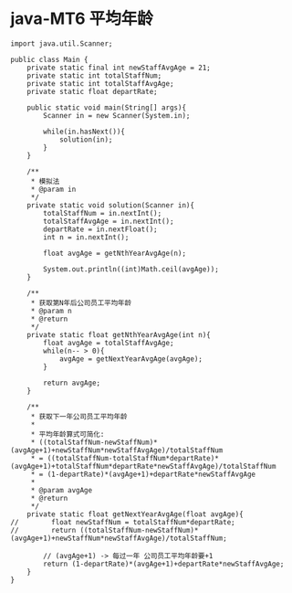 # java-MT6 平均年龄


    import java.util.Scanner;
    
    public class Main {
        private static final int newStaffAvgAge = 21;
        private static int totalStaffNum;
        private static int totalStaffAvgAge;
        private static float departRate;
    
        public static void main(String[] args){
            Scanner in = new Scanner(System.in);
    
            while(in.hasNext()){
                solution(in);
            }
        }
    
        /**
         * 模拟法
         * @param in
         */
        private static void solution(Scanner in){
            totalStaffNum = in.nextInt();
            totalStaffAvgAge = in.nextInt();
            departRate = in.nextFloat();
            int n = in.nextInt();
    
            float avgAge = getNthYearAvgAge(n);
    
            System.out.println((int)Math.ceil(avgAge));
        }
    
        /**
         * 获取第N年后公司员工平均年龄
         * @param n
         * @return
         */
        private static float getNthYearAvgAge(int n){
            float avgAge = totalStaffAvgAge;
            while(n-- > 0){
                avgAge = getNextYearAvgAge(avgAge);
            }
    
            return avgAge;
        }
    
        /**
         * 获取下一年公司员工平均年龄
         *
         * 平均年龄算式可简化:
         * ((totalStaffNum-newStaffNum)*(avgAge+1)+newStaffNum*newStaffAvgAge)/totalStaffNum
         * = ((totalStaffNum-totalStaffNum*departRate)*(avgAge+1)+totalStaffNum*departRate*newStaffAvgAge)/totalStaffNum
         * = (1-departRate)*(avgAge+1)+departRate*newStaffAvgAge
         *
         * @param avgAge
         * @return
         */
        private static float getNextYearAvgAge(float avgAge){
    //        float newStaffNum = totalStaffNum*departRate;
    //        return ((totalStaffNum-newStaffNum)*(avgAge+1)+newStaffNum*newStaffAvgAge)/totalStaffNum;
    
            // (avgAge+1) -> 每过一年 公司员工平均年龄要+1
            return (1-departRate)*(avgAge+1)+departRate*newStaffAvgAge;
        }
    }

  

